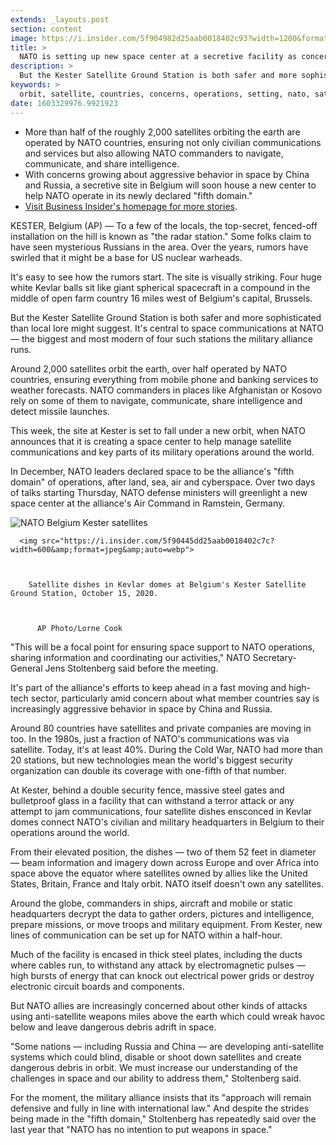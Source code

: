 ```yaml
--- 
extends: _layouts.post 
section: content 
image: https://i.insider.com/5f904982d25aab0018402c93?width=1200&format=jpeg 
title: > 
  NATO is setting up new space center at a secretive facility as concerns grow about what Russia and China are up to 
description: > 
  But the Kester Satellite Ground Station is both safer and more sophisticated than local lore might suggest.It's central to space communications at NATO — the biggest and most modern of four such stations the military alliance runs.Around 2,000 satellites orbit the earth, over half operated by NATO countries, ensuring everything from mobile phone and banking services to weather forecasts.Satellite dishes in Kevlar domes at Belgium's Kester Satellite Ground Station, October 15, 2020.AP Photo/Lorne Cook"This will be a focal point for ensuring space support to NATO operations, sharing information and coordinating our activities," NATO Secretary-General Jens Stoltenberg said before the meeting. 
keywords: > 
  orbit, satellite, countries, concerns, operations, setting, nato, satellites, center, military, china, space, secretive, grow, facility, kester, communications, russia 
date: 1603329976.9921923 
--- 
```

<div><ul class="summary-list">
<li>More than half of the roughly 2,000 satellites orbiting the earth are operated by NATO countries, ensuring not only civilian communications and services but also allowing NATO commanders to navigate, communicate, and share intelligence.</li>
<li>With concerns growing about aggressive behavior in space by China and Russia, a secretive site in Belgium will soon house a new center to help NATO operate in its newly declared "fifth domain."</li>
<li><a href="https://www.businessinsider.com/?hprecirc-bullet">Visit Business Insider's homepage for more stories</a>.</li>
</ul>
<p id="gpt-post-defense_contributor-mobile_in_post_ad-fluid-1" class="ad ad-wrapper fluid in-post only-mobile"></p>

<p id="gpt-post-defense_contributor-desktop_in_post_ad-fluid-1" class="ad ad-wrapper fluid in-post only-desktop"></p>
<p>KESTER, Belgium (AP) &#8212; To a few of the locals, the top-secret, fenced-off installation on the hill is known as "the radar station." Some folks claim to have seen mysterious Russians in the area. Over the years, rumors have swirled that it might be a base for US nuclear warheads.</p><p>It's easy to see how the rumors start. The site is visually striking. Four huge white Kevlar balls sit like giant spherical spacecraft in a compound in the middle of open farm country 16 miles west of Belgium's capital, Brussels.</p><p>But the Kester Satellite Ground Station is both safer and more sophisticated than local lore might suggest. It's central to space communications at NATO &#8212; the biggest and most modern of four such stations the military alliance runs.</p><p>Around 2,000 satellites orbit the earth, over half operated by NATO countries, ensuring everything from mobile phone and banking services to weather forecasts. NATO commanders in places like Afghanistan or Kosovo rely on some of them to navigate, communicate, share intelligence and detect missile launches.</p>
<p id="gpt-post-defense_contributor-mobile_in_post_ad-fluid-2" class="ad ad-wrapper fluid in-post only-mobile"></p>

<p id="gpt-post-defense_contributor-desktop_in_post_ad-fluid-2" class="ad ad-wrapper fluid in-post only-desktop"></p>
<p>This week, the site at Kester is set to fall under a new orbit, when NATO announces that it is creating a space center to help manage satellite communications and key parts of its military operations around the world.</p><p>In December, NATO leaders declared space to be the alliance's "fifth domain" of operations, after land, sea, air and cyberspace. Over two days of talks starting Thursday, NATO defense ministers will greenlight a new space center at the alliance's Air Command in Ramstein, Germany.</p><p>
      <img class="lazy-image " src="" alt="NATO Belgium Kester satellites">
    
    
      <img src="https://i.insider.com/5f90445dd25aab0018402c7c?width=600&amp;format=jpeg&amp;auto=webp">
    
    
    
        Satellite dishes in Kevlar domes at Belgium's Kester Satellite Ground Station, October 15, 2020.
      

        
          AP Photo/Lorne Cook
        
    
</p><p>"This will be a focal point for ensuring space support to NATO operations, sharing information and coordinating our activities," NATO Secretary-General Jens Stoltenberg said before the meeting.</p><p>It's part of the alliance's efforts to keep ahead in a fast moving and high-tech sector, particularly amid concern about what member countries say is increasingly aggressive behavior in space by China and Russia.</p>
<p id="gpt-post-defense_contributor-mobile_in_post_ad-fluid-3" class="ad ad-wrapper fluid in-post only-mobile"></p>

<p id="gpt-post-defense_contributor-desktop_in_post_ad-fluid-3" class="ad ad-wrapper fluid in-post only-desktop"></p>
<p>Around 80 countries have satellites and private companies are moving in too. In the 1980s, just a fraction of NATO's communications was via satellite. Today, it's at least 40%. During the Cold War, NATO had more than 20 stations, but new technologies mean the world's biggest security organization can double its coverage with one-fifth of that number.</p><p>At Kester, behind a double security fence, massive steel gates and bulletproof glass in a facility that can withstand a terror attack or any attempt to jam communications, four satellite dishes ensconced in Kevlar domes connect NATO's civilian and military headquarters in Belgium to their operations around the world.</p><p>From their elevated position, the dishes &#8212; two of them 52 feet in diameter &#8212; beam information and imagery down across Europe and over Africa into space above the equator where satellites owned by allies like the United States, Britain, France and Italy orbit. NATO itself doesn't own any satellites.</p><p>Around the globe, commanders in ships, aircraft and mobile or static headquarters decrypt the data to gather orders, pictures and intelligence, prepare missions, or move troops and military equipment. From Kester, new lines of communication can be set up for NATO within a half-hour.</p>
<p id="gpt-post-defense_contributor-mobile_in_post_ad-fluid-4" class="ad ad-wrapper fluid in-post only-mobile"></p>

<p id="gpt-post-defense_contributor-desktop_in_post_ad-fluid-4" class="ad ad-wrapper fluid in-post only-desktop"></p>
<p>Much of the facility is encased in thick steel plates, including the ducts where cables run, to withstand any attack by electromagnetic pulses &#8212; high bursts of energy that can knock out electrical power grids or destroy electronic circuit boards and components.</p><p>But NATO allies are increasingly concerned about other kinds of attacks using anti-satellite weapons miles above the earth which could wreak havoc below and leave dangerous debris adrift in space.</p><p>"Some nations &#8212; including Russia and China &#8212; are developing anti-satellite systems which could blind, disable or shoot down satellites and create dangerous debris in orbit. We must increase our understanding of the challenges in space and our ability to address them," Stoltenberg said.</p><p>For the moment, the military alliance insists that its "approach will remain defensive and fully in line with international law." And despite the strides being made in the "fifth domain," Stoltenberg has repeatedly said over the last year that "NATO has no intention to put weapons in space."</p>
                  </div>